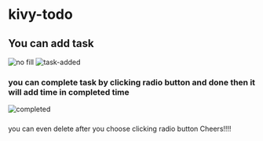 # kivy-todo
## You can add task
![no fill](https://user-images.githubusercontent.com/8917954/126785870-f293481c-a6d3-4e5d-a40c-b78bc816f019.png)
![task-added](https://user-images.githubusercontent.com/8917954/126785925-4e9e557e-9c5b-4243-bf97-db9d64a7c30e.png)
### you can complete task by clicking radio button and done then it will add time in completed time
![completed](https://user-images.githubusercontent.com/8917954/126786030-d22839f5-0df5-4c0f-8c69-3436c774d1a5.png)
###
you can even delete after you choose clicking radio button
Cheers!!!!
